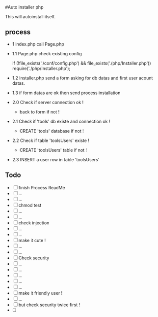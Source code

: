 #Auto installer php

This will autoinstall itself.



## process

- 1 index.php call Page.php
- 1.1 Page.php check existing config

	if (!file_exists('./conf/config.php') && file_exists('./php/Installer.php')) require('./php/Installer.php');

- 1.2 Installer.php send a form asking for db datas and first user acount datas.

- 1.3 if form datas are ok then send process installation
- 2.0 Check if server connection ok ! 
  - back to form if not !
- 2.1 Check if 'tools' db existe and connection ok ! 
  - CREATE 'tools' database if not !
- 2.2 Check if table 'toolsUsers' existe ! 
  - CREATE 'toolsUsers' table if not !
- 2.3 INSERT a user row in table 'toolsUsers'

## Todo 
- [ ] finish Process ReadMe
- [ ] ...
- [ ] ...
- [ ] chmod test
- [ ] ...
- [ ] ...
- [ ] check injection
- [ ] ...
- [ ] ...
- [ ] make it cute !
- [ ] ...
- [ ] ...
- [ ] Check security
- [ ] ...
- [ ] ...
- [ ] ...
- [ ] ...
- [ ] ...
- [ ] make it friendly user !
- [ ] ...
- [ ] but check security twice first !
- [ ] 
